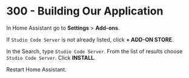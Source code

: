 # 300 - Building Our Application

In Home Assistant go to **Settings** > **Add-ons**.

If ```Studio Code Server``` is not already listed, click **+ ADD-ON STORE**.

In the Search, type ```Studio Code Server```. From the list of results choose ```Studio Code Server```. Click **INSTALL**.

Restart Home Assistant.
